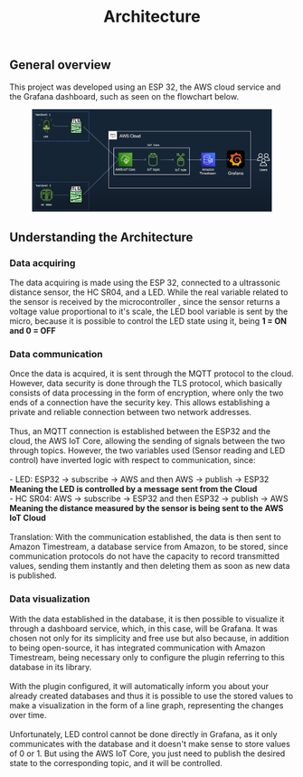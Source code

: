 
<!DOCTYPE html>
<html lang="pt-BR">
<head>
<meta charset="UTF-8">
</head>
<body>
<header>
  <h1>Architecture</h1>
</header>
<main>
  <section>
    <h2>General overview</h2>
    <article>
      <p>
        This project was developed using an ESP 32, the AWS cloud service and the Grafana dashboard, such as seen on the flowchart below.
        <figure>
          <img src="https://github.com/Thiago5B/Projeto_IoT-SE/blob/main/img/Arquitetura.png">
        </figure>
    <h2>Understanding the Architecture</h2>
         <h3>Data acquiring</h3>
        The data acquiring is made using the ESP 32, connected to a ultrassonic distance sensor, the HC SR04, and a LED. While the real variable related to the sensor is received by the microcontroller
        , since the sensor returns a voltage value proportional to it's scale, the LED bool variable is sent by the micro, because it is possible to control the LED state using it, being <strong>1 = ON and 0 = OFF </strong><br>
      </p>
    </article>
    <article>
      <h3>Data communication</h3>
      <p>
        Once the data is acquired, it is sent through the MQTT protocol to the cloud. However, data security is done through the TLS protocol, which basically consists of data processing in the form of encryption, where only the two ends of a connection have the security key. This allows establishing a private and reliable connection between two network addresses.<br><br>
        Thus, an MQTT connection is established between the ESP32 and the cloud, the AWS IoT Core, allowing the sending of signals between the two through topics. However, the two variables used (Sensor reading and LED control) have inverted logic with respect to communication, since:
<br><br>
        - LED: ESP32 -> subscribe -> AWS and then AWS -> publish -> ESP32<br>
             <strong>Meaning the LED is controlled by a message sent from the Cloud</strong><br>
        - HC SR04: AWS -> subscribe -> ESP32 and then ESP32 -> publish -> AWS<br>
             <strong>Meaning the distance measured by the sensor is being sent to the AWS IoT Cloud</strong>
        <br><br>
        Translation:
With the communication established, the data is then sent to Amazon Timestream, a database service from Amazon, to be stored, since communication protocols do not have the capacity to record transmitted values, sending them instantly and then deleting them as soon as new data is published.
      </p>
      <h3>Data visualization</h3>
      <p>
        With the data established in the database, it is then possible to visualize it through a dashboard service, which, in this case, will be Grafana. It was chosen not only for its simplicity and free use but also because, in addition to being open-source, it has integrated communication with Amazon Timestream, being necessary only to configure the plugin referring to this database in its library.<br><br>
        With the plugin configured, it will automatically inform you about your already created databases and thus it is possible to use the stored values to make a visualization in the form of a line graph, representing the changes over time.<br><br>
        Unfortunately, LED control cannot be done directly in Grafana, as it only communicates with the database
        and it doesn't make sense to store values of 0 or 1. But using the AWS IoT Core, you just need to publish the desired state to the corresponding topic, and it will be controlled.
      </p>
    </article>
  </section>
</main>
</body>
</html>
